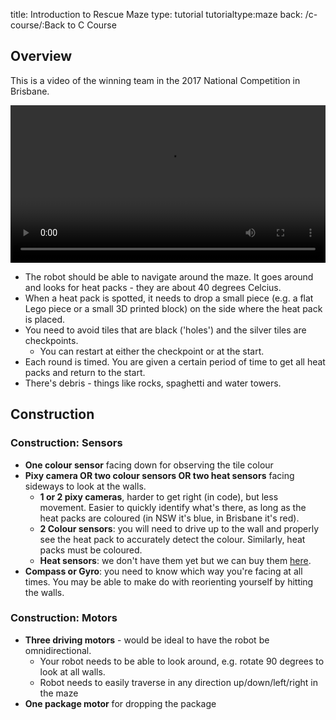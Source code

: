 title: Introduction to Rescue Maze
type: tutorial
tutorialtype:maze
back: /c-course/:Back to C Course

## Overview
This is a video of the winning team in the 2017 National Competition in Brisbane.

<video width="100%" height="auto" controls>
    <source src="/file/maze1.mp4" type="video/mp4">
    Your browser does not support the video tag.
</video>

- The robot should be able to navigate around the maze. It goes around and looks for heat packs - they are about 40 degrees Celcius.
- When a heat pack is spotted, it needs to drop a small piece (e.g. a flat Lego piece or a small 3D printed block) on the side where the heat pack is placed.
- You need to avoid tiles that are black ('holes') and the silver tiles are checkpoints.
    - You can restart at either the checkpoint or at the start.
- Each round is timed. You are given a certain period of time to get all heat packs and return to the start.
- There's debris - things like rocks, spaghetti and water towers.

## Construction
### Construction: Sensors
- **One colour sensor** facing down for observing the tile colour
- **Pixy camera OR two colour sensors OR two heat sensors** facing sideways to look at the walls.
    - **1 or 2 pixy cameras**, harder to get right (in code), but less movement. Easier to quickly identify what's there, as long as the heat packs are coloured (in NSW it's blue, in Brisbane it's red).
    - **2 Colour sensors**: you will need to drive up to the wall and properly see the heat pack to accurately detect the colour. Similarly, heat packs must be coloured.
    - **Heat sensors**: we don't have them yet but we can buy them [here](http://www.mindsensors.com/products/170-ir-temperature-sensor-for-ev3-or-nxt).
- **Compass or Gyro**: you need to know which way you're facing at all times. You may be able to make do with reorienting yourself by hitting the walls.

### Construction: Motors
- **Three driving motors** - would be ideal to have the robot be omnidirectional.
    - Your robot needs to be able to look around, e.g. rotate 90 degrees to look at all walls.
    - Robot needs to easily traverse in any direction up/down/left/right in the maze
- **One package motor** for dropping the package

